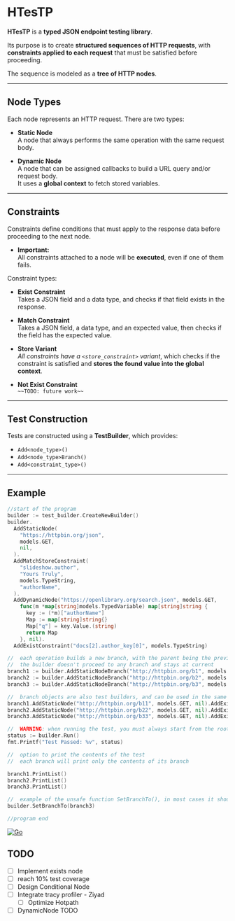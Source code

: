 # HTesTP

**HTesTP** is a **typed JSON endpoint testing library**.

Its purpose is to create **structured sequences of HTTP requests**, with **constraints applied to each request** that must be satisfied before proceeding.

The sequence is modeled as a **tree of HTTP nodes**.

---

## Node Types

Each node represents an HTTP request. There are two types:

- **Static Node**  
  A node that always performs the same operation with the same request body.

- **Dynamic Node**  
  A node that can be assigned callbacks to build a URL query and/or request body.  
  It uses a **global context** to fetch stored variables.

---

## Constraints

Constraints define conditions that must apply to the response data before proceeding to the next node.

- **Important:**  
  All constraints attached to a node will be **executed**, even if one of them fails.

Constraint types:

- **Exist Constraint**  
  Takes a JSON field and a data type, and checks if that field exists in the response.

- **Match Constraint**  
  Takes a JSON field, a data type, and an expected value, then checks if the field has the expected value.

- **Store Variant**  
  *All constraints have a `<store_constraint>` variant*, which checks if the constraint is satisfied and **stores the found value into the global context**.

- **Not Exist Constraint**  
  `~~TODO: future work~~`

---

## Test Construction

Tests are constructed using a **TestBuilder**, which provides:

- `Add<node_type>()`
- `Add<node_type>Branch()`
- `Add<constraint_type>()`

---

##  Example

```go
//start of the program
builder := test_builder.CreateNewBuilder()
builder.
  AddStaticNode(
    "https://httpbin.org/json",
    models.GET,
    nil,
  ).
  AddMatchStoreConstraint(
    "slideshow.author",
    "Yours Truly",
    models.TypeString,
    "authorName",
  ).
  AddDynamicNode("https://openlibrary.org/search.json", models.GET,
    func(m *map[string]models.TypedVariable) map[string]string {
      key := (*m)["authorName"]
      Map := map[string]string{}
      Map["q"] = key.Value.(string)
      return Map
    }, nil).
  AddExistConstraint("docs[2].author_key[0]", models.TypeString)

//	each operation builds a new branch, with the parent being the previous builder's current branch
//	the builder doesn't proceed to any branch and stays at current
branch1 := builder.AddStaticNodeBranch("http://httpbin.org/b1", models.GET, nil)
branch2 := builder.AddStaticNodeBranch("http://httpbin.org/b2", models.GET, nil)
branch3 := builder.AddStaticNodeBranch("http://httpbin.org/b3", models.GET, nil)

//	branch objects are also test builders, and can be used in the same manner
branch1.AddStaticNode("http://httpbin.org/b11", models.GET, nil).AddExistConstraint("num[12]", models.TypeFloat)
branch2.AddStaticNode("http://httpbin.org/b22", models.GET, nil).AddExistConstraint("num[12]", models.TypeFloat)
branch3.AddStaticNode("http://httpbin.org/b33", models.GET, nil).AddExistConstraint("num[12]", models.TypeFloat)

//	WARNING: when running the test, you must always start from the root builder
status := builder.Run()
fmt.Printf("Test Passed: %v", status)

//	option to print the contents of the test
//	each branch will print only the contents of its branch

branch1.PrintList()
branch2.PrintList()
branch3.PrintList()

//	example of the unsafe function SetBranchTo(), in most cases it shouldn't be used, as it can lead to unintentional unallocation of nodes
builder.SetBranchTo(branch3)

//program end
```

[![Go](https://github.com/ZiyadHQ/H_TesT_P/actions/workflows/go.yml/badge.svg?branch=main&event=check_suite)](https://github.com/ZiyadHQ/H_TesT_P/actions/workflows/go.yml)


## TODO

 - [ ] Implement exists node
 - [ ] reach 10% test coverage
 - [ ] Design Conditional Node
 - [ ] Integrate tracy profiler - Ziyad
	 - [ ] Optimize Hotpath
 - [ ]  DynamicNode TODO
